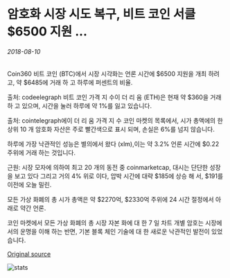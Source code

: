 # 암호화 시장 시도 복구, 비트 코인 서클 $6500 지원 ...

###### 2018-08-10

Coin360 비트 코인 (BTC)에서 시장 시각화는 언론 시간에 $6500 지원을 개최 하려고, 약 $6485에 거래 하 고 하루에 퍼센트의 비율.

출처: codeelegraph 비트 코인 가격 지 수이 더 리 움 (ETH)은 현재 약 $360을 거래 하 고 있으며, 시간을 눌러 하루에 약 1%를 잃고 있습니다.

출처: cointelegraph에이 더 리 움 가격 지 수 코인 마켓의 목록에서, 시가 총액에의 한 상위 10 개 암호화 자산은 주로 빨간색으로 표시 되며, 손실은 6%를 넘지 않습니다.

하루에 가장 낙관적인 성능은 별의에서 왔다 (xlm),이는 약 3.2% 언론 시간에 $0.22 주위에 거래 하는 것입니다.

근원: 시장 모자에 의하여 최고 20 개의 동전 중 coinmarketcap, 대시는 단단한 성장을 보고 있다 그리고 거의 4% 위로 이다, 압박 시간에 대략 $185에 상승 해 서, $191를 이전에 오늘 밀린.

모든 가상 화폐의 총 시가 총액은 약 $2270억, $2330억 주위에 24 시간 절정에서 아래로 약간 언론.

코인 마켓에서 모든 가상 화폐의 총 시장 자본 화에 대 한 7 일 차트 개별 암호는 시장에서의 운명을 이해 하는 반면, 기본 블록 체인 기술에 대 한 새로운 낙관적인 발전이 있었습니다.

[Original source](https://cointelegraph.com/news/crypto-markets-attempt-recovery-bitcoin-circles-6-500-support)

![stats](https://c.statcounter.com/11760860/0/a89fa40b/1/ "stats")